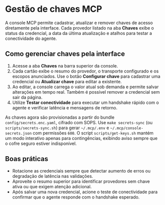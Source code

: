 # Gestão de chaves MCP

A console MCP permite cadastrar, atualizar e remover chaves de acesso diretamente pela interface. Cada provedor listado na aba **Chaves** exibe o status da credencial, a data da última atualização e atalhos para testar a conectividade do agente.

## Como gerenciar chaves pela interface

1. Acesse a aba **Chaves** na barra superior da console.
2. Cada cartão exibe o resumo do provedor, o transporte configurado e os escopos anunciados. Use o botão **Configurar chave** para cadastrar uma credencial ou **Atualizar chave** para editar a existente.
3. Ao editar, a console carrega o valor atual sob demanda e permite salvar alterações em tempo real. Também é possível remover a credencial sem sair da página.
4. Utilize **Testar conectividade** para executar um handshake rápido com o agente e verificar latência e mensagens de retorno.

As chaves agora são provisionadas a partir do bundle `config/secrets.enc.yaml`, cifrado com SOPS. Use `make secrets-sync` (ou `scripts/secrets-sync.sh`) para gerar `~/.mcp/.env` e `~/.mcp/console-secrets.json` com permissões `600`. O script `scripts/get-keys.sh` mantém um modo interativo apenas para contingências, exibindo aviso sempre que o cofre seguro estiver indisponível.

## Boas práticas

- Rotacione as credenciais sempre que detectar aumento de erros ou degradação de latência nas validações.
- Aproveite o resumo superior para identificar provedores sem chave ativa ou que exigem atenção adicional.
- Após salvar uma nova credencial, acione o teste de conectividade para confirmar que o agente responde com o handshake esperado.
